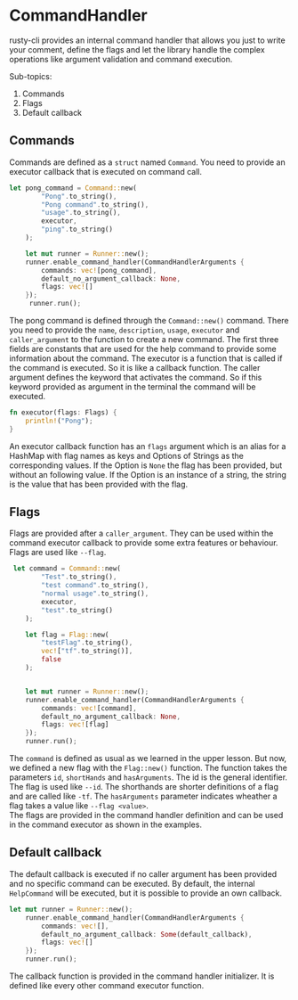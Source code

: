 # CommandHandler

rusty-cli provides an internal command handler that allows you
just to write your comment, define the flags and let the library handle
the complex operations like argument validation and command execution.

Sub-topics:
1. Commands
2. Flags
3. Default callback

## Commands

Commands are defined as a `struct` named `Command`. You need to provide
an executor callback that is executed on command call.
```rust
let pong_command = Command::new(
        "Pong".to_string(),
        "Pong command".to_string(),
        "usage".to_string(),
        executor,
        "ping".to_string()
    );

    let mut runner = Runner::new();
    runner.enable_command_handler(CommandHandlerArguments {
        commands: vec![pong_command],
        default_no_argument_callback: None,
        flags: vec![]
    });
     runner.run();
```
The pong command is defined through the `Command::new()` command.
There you need to provide the `name`, `description`, `usage`,
`executor` and `caller_argument` to the function to create a new command.
The first three fields are constants that are used for the help
command to provide some information about the command. The executor is a function that is 
called if the command is executed. So it is like a callback function.
The caller argument defines the keyword that activates the command. So if 
this keyword provided as argument in the terminal the command will be executed.

```rust
fn executor(flags: Flags) {
    println!("Pong");
}
```

An executor callback function has an `flags` argument which is an alias for 
a HashMap with flag names as keys and Options of Strings as the corresponding values.
If the Option is `None` the flag has been provided, but without an following value. If the Option is an instance
of a string, the string is the value that has been provided with the flag.

## Flags

Flags are provided after a `caller_argument`. They can be used within
the command executor callback to provide some extra features or behaviour.
Flags are used like `--flag`.

```rust
 let command = Command::new(
        "Test".to_string(),
        "test command".to_string(),
        "normal usage".to_string(),
        executor,
        "test".to_string()
    );

    let flag = Flag::new(
        "testFlag".to_string(),
        vec!["tf".to_string()],
        false
    );


    let mut runner = Runner::new();
    runner.enable_command_handler(CommandHandlerArguments {
        commands: vec![command],
        default_no_argument_callback: None,
        flags: vec![flag]
    });
    runner.run();
```

The `command` is defined as usual as we learned in the upper lesson.
But now, we defined a new flag with the `Flag::new()` function. The function 
takes the parameters `id`, `shortHands` and `hasArguments`. The id is the 
general identifier. The flag is used like `--id`. The shorthands are shorter definitions
of a flag and are called like `-tf`. The `hasArguments` parameter indicates wheather
a flag takes a value like `--flag <value>`.<br>
The flags are provided in the command handler definition and can be used
in the command executor as shown in the examples.

## Default callback

The default callback is executed if no caller argument has been provided
and no specific command can be executed. By default, the internal `HelpCommand` 
will be executed, but it is possible to provide an own callback.

```rust
let mut runner = Runner::new();
    runner.enable_command_handler(CommandHandlerArguments {
        commands: vec![],
        default_no_argument_callback: Some(default_callback),
        flags: vec![]
    });
    runner.run();
```

The callback function is provided in the command handler initializer. It is defined like
every other command executor function.